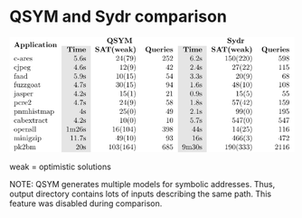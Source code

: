 # QSYM and Sydr comparison

![](qsym-sydr.png)

weak = optimistic solutions

NOTE: QSYM generates multiple models for symbolic addresses. Thus, output
directory contains lots of inputs describing the same path. This feature was
disabled during comparison.
